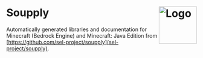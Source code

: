 Soupply
<img align="right" alt="Logo" width="100" src="https://i.imgur.com/c5hmk19.png">
===================

Automatically generated libraries and documentation for Minecraft (Bedrock Engine) and Minecraft: Java Edition from [https://github.com/sel-project/soupply](sel-project/soupply).

